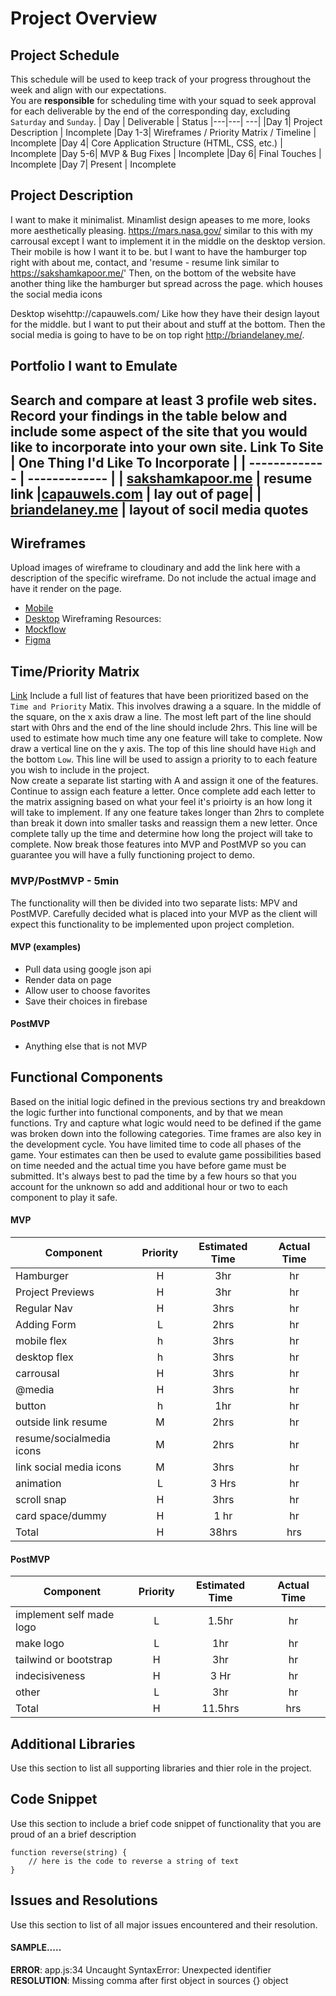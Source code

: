 # Project Overview
## Project Schedule
This schedule will be used to keep track of your progress throughout the week and align with our expectations.  
You are **responsible** for scheduling time with your squad to seek approval for each deliverable by the end of the corresponding day, excluding `Saturday` and `Sunday`.
|  Day | Deliverable | Status
|---|---| ---|
|Day 1| Project Description | Incomplete
|Day  1-3| Wireframes / Priority Matrix / Timeline | Incomplete
|Day 4| Core Application Structure (HTML, CSS, etc.) | Incomplete
|Day 5-6| MVP & Bug Fixes | Incomplete
|Day 6| Final Touches | Incomplete
|Day 7| Present | Incomplete
## Project Description
I want to make it minimalist. Minamlist design apeases to me more, looks more aesthetically pleasing. https://mars.nasa.gov/ similar to this with my carrousal except I want to implement it in the middle on the desktop version. Their mobile is how I want it to be. but I want to have the hamburger top right with about me, contact, and 'resume - resume link similar to https://sakshamkapoor.me/' 
Then, on the bottom  of the website have another thing like the hamburger but spread across the page. which houses the social media icons

Desktop wisehttp://capauwels.com/ Like how they have their design layout for the middle. but I want to put their about and stuff at the bottom. Then the social media is going to have to be on top right http://briandelaney.me/. 
## Portfolio I want to Emulate
Search and compare at least 3 profile web sites.  Record your findings in the table below and include some aspect of the site that you would like to incorporate into your own site.
Link To Site  | One Thing I'd Like To Incorporate | 
| ------------- | ------------- |
| [sakshamkapoor.me](https://sakshamkapoor.me/) | resume link
|[capauwels.com](http://capauwels.com/) | lay out of page|
| [briandelaney.me](http://briandelaney.me/) |  layout of socil media quotes
---
## Wireframes
Upload images of wireframe to cloudinary and add the link here with a description of the specific wireframe. Do not include the actual image and have it render on the page.  
- [Mobile](https://res.cloudinary.com/dx3a3l6k0/image/upload/v1625866748/Handwritten_2021-07-09_173715_oxvjau.jpg)
- [Desktop](https://res.cloudinary.com/dx3a3l6k0/image/upload/v1625866389/Receipt_2021-07-09_172232_ophnrq.jpg)
Wireframing Resources:
- [Mockflow](https://mockflow.com/app/#Wireframe)
- [Figma](https://www.figma.com/)
## Time/Priority Matrix 
[Link](https://res.cloudinary.com/jkeohan/image/upload/a_270/v1591621734/project1_matrix_ocy5gc_h1kg0m.jpg)
Include a full list of features that have been prioritized based on the `Time and Priority` Matix.  This involves drawing a a square.  In the middle of the square, on the x axis draw a line.  The most left part of the line should start with 0hrs and the end of the line should include 2hrs.  This line will be used to estimate how much time any one feature will take to complete. 
Now draw a vertical line on the y axis.  The top of this line should have `High` and the bottom `Low`.  This line will be used to assign a priority to to each feature you wish to include in the project.  
Now create a separate list starting with A and assign it one of the features.  Continue to assign each feature a letter.  Once complete add each letter to the matrix assigning based on what your feel it's prioirty is an how long it will take to implement. If any one feature takes longer than 2hrs to complete than break it down into smaller tasks and reassign them a new letter. 
Once complete tally up the time and determine how long the project will take to complete. Now break those features into MVP and PostMVP so you can guarantee you will have a fully functioning project to demo. 
### MVP/PostMVP - 5min
The functionality will then be divided into two separate lists: MPV and PostMVP.  Carefully decided what is placed into your MVP as the client will expect this functionality to be implemented upon project completion.  
#### MVP (examples)
- Pull data using google json api
- Render data on page 
- Allow user to choose favorites 
- Save their choices in firebase
#### PostMVP 
- Anything else that is not MVP
## Functional Components
Based on the initial logic defined in the previous sections try and breakdown the logic further into functional components, and by that we mean functions.  Try and capture what logic would need to be defined if the game was broken down into the following categories.
Time frames are also key in the development cycle.  You have limited time to code all phases of the game.  Your estimates can then be used to evalute game possibilities based on time needed and the actual time you have before game must be submitted. It's always best to pad the time by a few hours so that you account for the unknown so add and additional hour or two to each component to play it safe.
#### MVP
| Component | Priority | Estimated Time | Actual Time |
| --- | :---: |  :---: | :---: | 
| Hamburger | H | 3hr | hr |
| Project Previews | H | 3hr | hr |
| Regular Nav | H | 3hrs | hr |  
| Adding Form | L | 2hrs|  hr | 
| mobile flex| h | 3hrs | hr|
| desktop flex| h | 3hrs | hr|
| carrousal | H | 3hrs|  hr | 
| @media| H | 3hrs | hr | hr |
| button| h | 1hr| hr|
| outside link resume| M | 2hrs |  hr |
| resume/socialmedia icons | M | 2hrs | hr |
| link social media icons| M | 3hrs |  hr |
| animation |  L | 3 Hrs | hr|
| scroll snap| H| 3hrs | hr|
| card space/dummy| H | 1 hr| hr|
| Total | H | 38hrs| hrs |
#### PostMVP
| Component | Priority | Estimated Time | Actual Time |
| --- | :---: |  :---: | :---: | 
|  implement self made logo| L | 1.5hr |  hr |
|  make logo | L | 1hr |  hr |
| tailwind or bootstrap| H | 3hr | hr |
| indecisiveness |  H | 3 Hr | hr|
|other| L | 3hr| hr
| Total | H | 11.5hrs| hrs |
## Additional Libraries
 Use this section to list all supporting libraries and thier role in the project. 
## Code Snippet
Use this section to include a brief code snippet of functionality that you are proud of an a brief description  
```
function reverse(string) {
	// here is the code to reverse a string of text
}
```
## Issues and Resolutions
 Use this section to list of all major issues encountered and their resolution.
#### SAMPLE.....
**ERROR**: app.js:34 Uncaught SyntaxError: Unexpected identifier                                
**RESOLUTION**: Missing comma after first object in sources {} object